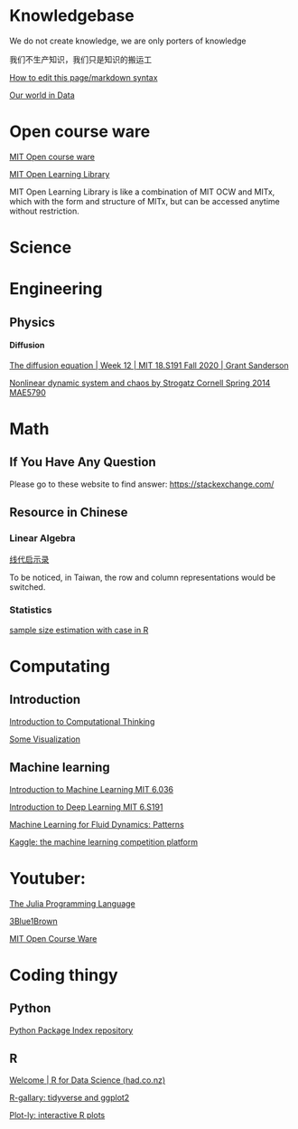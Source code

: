 # Knowledgebase
We do not create knowledge, we are only porters of knowledge

我们不生产知识，我们只是知识的搬运工

[How to edit this page/markdown syntax](https://github.com/adam-p/markdown-here/wiki/Markdown-Cheatsheet#links)

[Our world in Data](https://ourworldindata.org/)

# Open course ware
[MIT Open course ware](https://ocw.mit.edu/)

[MIT Open Learning Library](https://openlearning.mit.edu/courses-programs/open-learning-library)

MIT Open Learning Library is like a combination of MIT OCW and MITx, which with the form and structure of MITx, but can be accessed anytime without restriction. 


# Science

# Engineering

## Physics

#### Diffusion
[The diffusion equation | Week 12 | MIT 18.S191 Fall 2020 | Grant Sanderson](https://www.youtube.com/watch?v=a3V0BJLIo_c)

[Nonlinear dynamic system and chaos by Strogatz Cornell Spring 2014 MAE5790](https://www.youtube.com/playlist?list=PLbN57C5Zdl6j_qJA-pARJnKsmROzPnO9V)


# Math
## If You Have Any Question
Please go to these website to find answer:
https://stackexchange.com/

## Resource in Chinese
### Linear Algebra
[线代启示录](https://ccjou.wordpress.com/)

To be noticed, in Taiwan, the row and column representations would be switched.


### Statistics
[sample size estimation with case in R](https://rstudio-pubs-static.s3.amazonaws.com/153235_a0277930a4924e46af765f4bbba3cdd6.html#comparing-means)


# Computating
## Introduction
[Introduction to Computational Thinking](https://computationalthinking.mit.edu/Fall20/)

[Some Visualization](https://setosa.io/ev/)

## Machine learning

[Introduction to Machine Learning MIT 6.036](https://openlearninglibrary.mit.edu/courses/course-v1:MITx+6.036+1T2019/about)

[Introduction to Deep Learning MIT 6.S191](http://introtodeeplearning.com/)

[Machine Learning for Fluid Dynamics: Patterns](https://www.youtube.com/watch?v=3fOXIbycAmc)

[Kaggle: the machine learning competition platform](https://www.kaggle.com/)



# Youtuber:
[The Julia Programming Language](https://www.youtube.com/user/JuliaLanguage)

[3Blue1Brown](https://www.youtube.com/channel/UCYO_jab_esuFRV4b17AJtAw)


[MIT Open Course Ware](https://www.youtube.com/user/MIT)

# Coding thingy

## Python

[Python Package Index repository](https://pypi.org/)

## R

[Welcome | R for Data Science (had.co.nz)](https://r4ds.had.co.nz/)

[R-gallary: tidyverse and ggplot2](https://www.r-graph-gallery.com)

[Plot-ly: interactive R plots](https://plotly.com)